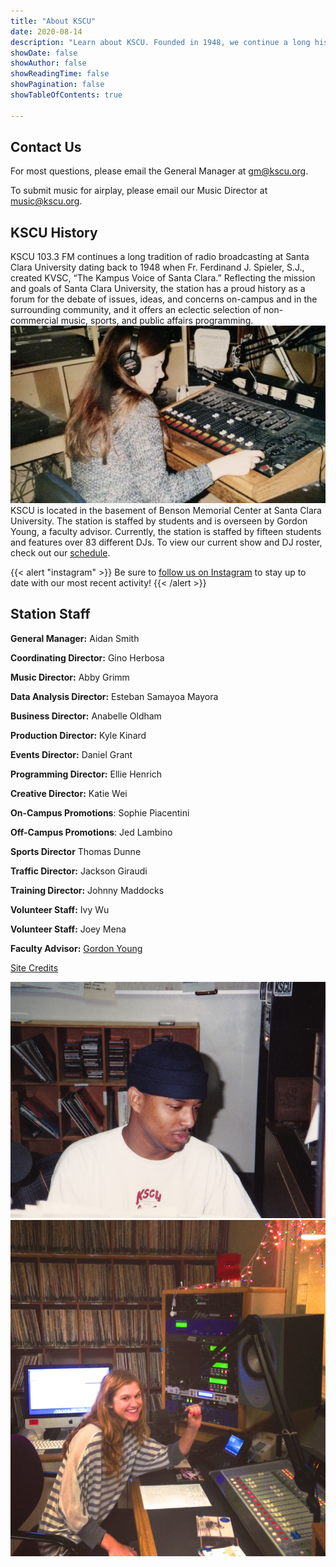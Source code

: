 ```yaml
---
title: "About KSCU"
date: 2020-08-14
description: "Learn about KSCU. Founded in 1948, we continue a long history of non-commercial music, sports broadcasting, and talk shows, all 100% student-run."
showDate: false
showAuthor: false
showReadingTime: false
showPagination: false
showTableOfContents: true

---
```

<style>
#metadata {
display: none;
}

    #article-header {
        padding-bottom: 12px;
    }

</style>

## Contact Us

For most questions, please email the General Manager at [gm@kscu.org](mailto:gm@kscu.org).

To submit music for airplay, please email our Music Director at [music@kscu.org](mailto:music@kscu.org).

## KSCU History

KSCU 103.3 FM continues a long tradition of radio broadcasting at Santa Clara University dating back to 1948 when Fr. Ferdinand J. Spieler, S.J., created KVSC, “The Kampus Voice of Santa Clara.” Reflecting the mission and goals of Santa Clara University, the station has a proud history as a forum for the debate of issues, ideas, and concerns on-campus and in the surrounding community, and it offers an eclectic selection of non-commercial music, sports, and public affairs programming.
![KSCU Board](kscu-vintage-board.jpg "Vintage KSCU Broadcasting Board")
KSCU is located in the basement of Benson Memorial Center at Santa Clara University. The station is staffed by students and is overseen by Gordon Young, a faculty advisor. Currently, the station is staffed by fifteen students and features over 83 different DJs. To view our current show and DJ roster, check out our [schedule](/schedule/).

{{< alert "instagram" >}}
Be sure to [follow us on Instagram](https://www.instagram.com/kscuradio/) to stay up to date with our most recent activity!
{{< /alert >}}

## Station Staff

**General Manager:** Aidan Smith

**Coordinating Director:** Gino Herbosa

**Music Director:** Abby Grimm

**Data Analysis Director:** Esteban Samayoa Mayora

**Business Director:** Anabelle Oldham

**Production Director:** Kyle Kinard

**Events Director:** Daniel Grant

**Programming Director:** Ellie Henrich

**Creative Director:** Katie Wei

**On-Campus Promotions**: Sophie Piacentini

**Off-Campus Promotions**: Jed Lambino

**Sports Director** Thomas Dunne

**Traffic Director:** Jackson Giraudi

**Training Director:** Johnny Maddocks

**Volunteer Staff:** Ivy Wu

**Volunteer Staff:** Joey Mena

**Faculty Advisor:** [Gordon Young](mailto:gyoung@scu.edu)

[Site Credits](/credits/)

![KSCU Staff Members](kscu-vintage-2.jpg "Former KSCU Staff Member")
![KSCU Studio](kscu-studio.jpg "Current KSCU Studio")